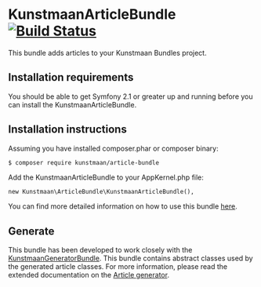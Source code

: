 # KunstmaanArticleBundle [![Build Status](https://travis-ci.org/Kunstmaan/KunstmaanArticleBundle.png?branch=master)](http://travis-ci.org/Kunstmaan/KunstmaanArticleBundle)

This bundle adds articles to your Kunstmaan Bundles project.

Installation requirements
-------------------------
You should be able to get Symfony 2.1 or greater up and running before you can install the KunstmaanArticleBundle.

Installation instructions
-------------------------
Assuming you have installed composer.phar or composer binary:

``` bash
$ composer require kunstmaan/article-bundle
```

Add the KunstmaanArticleBundle to your AppKernel.php file:

```
new Kunstmaan\ArticleBundle\KunstmaanArticleBundle(),
```

You can find more detailed information on how to use this bundle [here](https://github.com/Kunstmaan/KunstmaanArticleBundle/blob/master/Resources/doc/ArticleBundle.md).

Generate
--------

This bundle has been developed to work closely with the [KunstmaanGeneratorBundle](https://github.com/Kunstmaan/KunstmaanGeneratorBundle). This bundle contains abstract classes used by the generated article classes. For more information, please read the extended documentation on the [Article generator](https://github.com/Kunstmaan/KunstmaanGeneratorBundle).